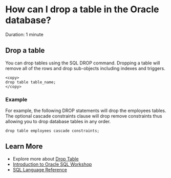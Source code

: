 # How can I drop a table in the Oracle database?

Duration: 1 minute

## Drop a table

You can drop tables using the SQL DROP command. Dropping a table will remove all of the rows and drop sub-objects including indexes and triggers.

```
<copy>
drop table table_name;
</copy>
```

### Example

For example, the following DROP statements will drop the employees tables. The optional cascade constraints clause will drop remove constraints thus allowing you to drop database tables in any order.

```
drop table employees cascade constraints;
```

## Learn More

* Explore more about [Drop Table](https://docs.oracle.com/cd/B19306_01/server.102/b14200/statements_9003.htm)
* [Introduction to Oracle SQL Workshop](https://apexapps.oracle.com/pls/apex/dbpm/r/livelabs/view-workshop?wid=943)
* [SQL Language Reference](https://docs.oracle.com/en/database/oracle/oracle-database/12.2/sqlrf/Introduction-to-Oracle-SQL.html#GUID-049B7AE8-11E1-4110-B3E4-D117907D77AC)
